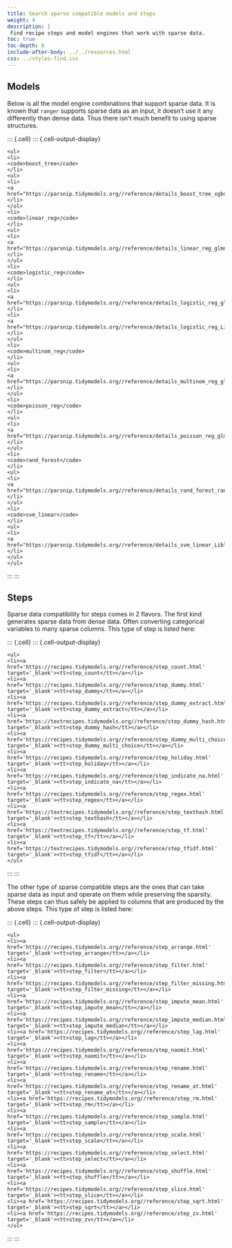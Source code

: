 ```yaml
---
title: Search sparse compatible models and steps
weight: 4
description: | 
 Find recipe steps and model engines that work with sparse data.
toc: true
toc-depth: 0
include-after-body: ../../resources.html
css: ../styles-find.css
---
```








## Models

Below is all the model engine combinations that support sparse data. It is known that `ranger` supports sparse data as an input, it doesn’t use it any differently than dense data. Thus there isn't much benefit to using sparse structures.




::: {.cell}
::: {.cell-output-display}


```{=html}
<ul>
<li>
<code>boost_tree</code>
</li>
<ul>
<li>
<a href="https://parsnip.tidymodels.org//reference/details_boost_tree_xgboost.html">xgboost</a>
</li>
</ul>
<li>
<code>linear_reg</code>
</li>
<ul>
<li>
<a href="https://parsnip.tidymodels.org//reference/details_linear_reg_glmnet.html">glmnet</a>
</li>
</ul>
<li>
<code>logistic_reg</code>
</li>
<ul>
<li>
<a href="https://parsnip.tidymodels.org//reference/details_logistic_reg_glmnet.html">glmnet</a>
</li>
<li>
<a href="https://parsnip.tidymodels.org//reference/details_logistic_reg_LiblineaR.html">LiblineaR</a>
</li>
</ul>
<li>
<code>multinom_reg</code>
</li>
<ul>
<li>
<a href="https://parsnip.tidymodels.org//reference/details_multinom_reg_glmnet.html">glmnet</a>
</li>
</ul>
<li>
<code>poisson_reg</code>
</li>
<ul>
<li>
<a href="https://parsnip.tidymodels.org//reference/details_poisson_reg_glmnet.html">glmnet</a>
</li>
</ul>
<li>
<code>rand_forest</code>
</li>
<ul>
<li>
<a href="https://parsnip.tidymodels.org//reference/details_rand_forest_ranger.html">ranger</a>
</li>
</ul>
<li>
<code>svm_linear</code>
</li>
<ul>
<li>
<a href="https://parsnip.tidymodels.org//reference/details_svm_linear_LiblineaR.html">LiblineaR</a>
</li>
</ul>
</ul>
```


:::
:::




## Steps

Sparse data compatibility for steps comes in 2 flavors. The first kind generates sparse data from dense data. Often converting categorical variables to many sparse columns. This type of step is listed here:




::: {.cell}
::: {.cell-output-display}


```{=html}
<ul>
<li><a href='https://recipes.tidymodels.org//reference/step_count.html' target='_blank'><tt>step_count</tt></a></li>
<li><a href='https://recipes.tidymodels.org//reference/step_dummy.html' target='_blank'><tt>step_dummy</tt></a></li>
<li><a href='https://recipes.tidymodels.org//reference/step_dummy_extract.html' target='_blank'><tt>step_dummy_extract</tt></a></li>
<li><a href='https://textrecipes.tidymodels.org//reference/step_dummy_hash.html' target='_blank'><tt>step_dummy_hash</tt></a></li>
<li><a href='https://recipes.tidymodels.org//reference/step_dummy_multi_choice.html' target='_blank'><tt>step_dummy_multi_choice</tt></a></li>
<li><a href='https://recipes.tidymodels.org//reference/step_holiday.html' target='_blank'><tt>step_holiday</tt></a></li>
<li><a href='https://recipes.tidymodels.org//reference/step_indicate_na.html' target='_blank'><tt>step_indicate_na</tt></a></li>
<li><a href='https://recipes.tidymodels.org//reference/step_regex.html' target='_blank'><tt>step_regex</tt></a></li>
<li><a href='https://textrecipes.tidymodels.org//reference/step_texthash.html' target='_blank'><tt>step_texthash</tt></a></li>
<li><a href='https://textrecipes.tidymodels.org//reference/step_tf.html' target='_blank'><tt>step_tf</tt></a></li>
<li><a href='https://textrecipes.tidymodels.org//reference/step_tfidf.html' target='_blank'><tt>step_tfidf</tt></a></li>
</ul>
```


:::
:::




The other type of sparse compatible steps are the ones that can take sparse data as input and operate on them while preserving the sparsity. These steps can thus safely be applied to columns that are produced by the above steps. This type of step is listed here:




::: {.cell}
::: {.cell-output-display}


```{=html}
<ul>
<li><a href='https://recipes.tidymodels.org//reference/step_arrange.html' target='_blank'><tt>step_arrange</tt></a></li>
<li><a href='https://recipes.tidymodels.org//reference/step_filter.html' target='_blank'><tt>step_filter</tt></a></li>
<li><a href='https://recipes.tidymodels.org//reference/step_filter_missing.html' target='_blank'><tt>step_filter_missing</tt></a></li>
<li><a href='https://recipes.tidymodels.org//reference/step_impute_mean.html' target='_blank'><tt>step_impute_mean</tt></a></li>
<li><a href='https://recipes.tidymodels.org//reference/step_impute_median.html' target='_blank'><tt>step_impute_median</tt></a></li>
<li><a href='https://recipes.tidymodels.org//reference/step_lag.html' target='_blank'><tt>step_lag</tt></a></li>
<li><a href='https://recipes.tidymodels.org//reference/step_naomit.html' target='_blank'><tt>step_naomit</tt></a></li>
<li><a href='https://recipes.tidymodels.org//reference/step_rename.html' target='_blank'><tt>step_rename</tt></a></li>
<li><a href='https://recipes.tidymodels.org//reference/step_rename_at.html' target='_blank'><tt>step_rename_at</tt></a></li>
<li><a href='https://recipes.tidymodels.org//reference/step_rm.html' target='_blank'><tt>step_rm</tt></a></li>
<li><a href='https://recipes.tidymodels.org//reference/step_sample.html' target='_blank'><tt>step_sample</tt></a></li>
<li><a href='https://recipes.tidymodels.org//reference/step_scale.html' target='_blank'><tt>step_scale</tt></a></li>
<li><a href='https://recipes.tidymodels.org//reference/step_select.html' target='_blank'><tt>step_select</tt></a></li>
<li><a href='https://recipes.tidymodels.org//reference/step_shuffle.html' target='_blank'><tt>step_shuffle</tt></a></li>
<li><a href='https://recipes.tidymodels.org//reference/step_slice.html' target='_blank'><tt>step_slice</tt></a></li>
<li><a href='https://recipes.tidymodels.org//reference/step_sqrt.html' target='_blank'><tt>step_sqrt</tt></a></li>
<li><a href='https://recipes.tidymodels.org//reference/step_zv.html' target='_blank'><tt>step_zv</tt></a></li>
</ul>
```


:::
:::
